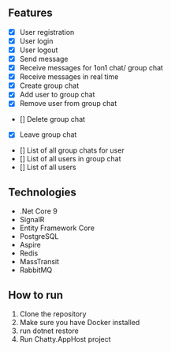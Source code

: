 ## Features
- [x] User registration
- [x] User login
- [x] User logout
- [x] Send message
- [x] Receive messages for 1on1 chat/ group chat
- [x] Receive messages in real time
- [x] Create group chat
- [x] Add user to group chat
- [x] Remove user from group chat
- [] Delete group chat
- [x] Leave group chat
- [] List of all group chats for user
- [] List of all users in group chat
- [] List of all users

## Technologies
- .Net Core 9
- SignalR
- Entity Framework Core
- PostgreSQL
- Aspire
- Redis
- MassTransit
- RabbitMQ

## How to run
1. Clone the repository
2. Make sure you have Docker installed
3. run dotnet restore
4. Run Chatty.AppHost project

## 